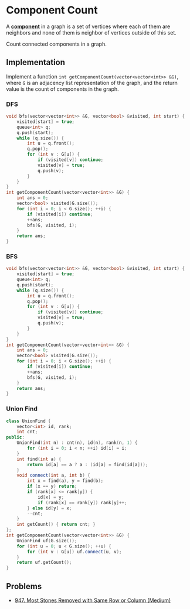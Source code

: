 # Component Count

A [**component**](https://en.wikipedia.org/wiki/Component_(graph_theory)) in a graph is a set of vertices where each of them are neighbors and none of them is neighbor of vertices outside of this set.

Count connected components in a graph.

## Implementation

Implement a function `int getComponentCount(vector<vector<int>> &G)`, where `G` is an adjacency list representation of the graph, and the return value is the count of components in the graph.

### DFS

```cpp
void bfs(vector<vector<int>> &G, vector<bool> &visited, int start) {
    visited[start] = true;
    queue<int> q;
    q.push(start);
    while (q.size()) {
        int u = q.front();
        q.pop();
        for (int v : G[u]) {
            if (visited[v]) continue;
            visited[v] = true;
            q.push(v);
        }
    }
}
int getComponentCount(vector<vector<int>> &G) {
    int ans = 0;
    vector<bool> visited(G.size());
    for (int i = 0; i < G.size(); ++i) {
        if (visited[i]) continue;
        ++ans;
        bfs(G, visited, i);
    }
    return ans;
}
```

### BFS

```cpp
void bfs(vector<vector<int>> &G, vector<bool> &visited, int start) {
    visited[start] = true;
    queue<int> q;
    q.push(start);
    while (q.size()) {
        int u = q.front();
        q.pop();
        for (int v : G[u]) {
            if (visited[v]) continue;
            visited[v] = true;
            q.push(v);
        }
    }
}
int getComponentCount(vector<vector<int>> &G) {
    int ans = 0;
    vector<bool> visited(G.size());
    for (int i = 0; i < G.size(); ++i) {
        if (visited[i]) continue;
        ++ans;
        bfs(G, visited, i);
    }
    return ans;
}
```

### Union Find


```cpp
class UnionFind {
    vector<int> id, rank;
    int cnt;
public:
    UnionFind(int n) : cnt(n), id(n), rank(n, 1) {
        for (int i = 0; i < n; ++i) id[i] = i;
    }
    int find(int a) {
        return id[a] == a ? a : (id[a] = find(id[a]));
    }
    void connect(int a, int b) {
        int x = find(a), y = find(b);
        if (x == y) return;
        if (rank[x] <= rank[y]) {
            id[x] = y;
            if (rank[x] == rank[y]) rank[y]++;
        } else id[y] = x;
        --cnt;
    }
    int getCount() { return cnt; }
};
int getComponentCount(vector<vector<int>> &G) {
    UnionFind uf(G.size());
    for (int u = 0; u < G.size(); ++u) {
        for (int v : G[u]) uf.connect(u, v);
    }
    return uf.getCount();
}
```

## Problems

* [947. Most Stones Removed with Same Row or Column (Medium)](https://leetcode.com/problems/most-stones-removed-with-same-row-or-column/)